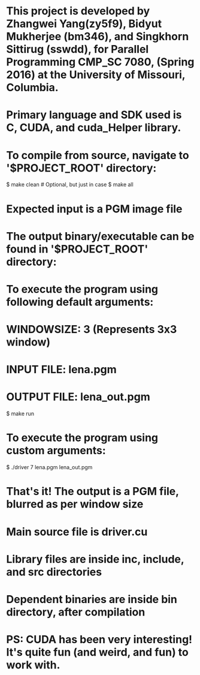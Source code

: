 
# This project is developed by Zhangwei Yang(zy5f9), Bidyut Mukherjee (bm346), and Singkhorn Sittirug (sswdd), for Parallel Programming CMP_SC 7080, (Spring 2016) at the University of Missouri, Columbia.

# Primary language and SDK used is C, CUDA, and cuda_Helper library.

# To compile from source, navigate to '$PROJECT_ROOT' directory:
$ make clean  # Optional, but just in case
$ make all

# Expected input is a PGM image file

# The output binary/executable can be found in '$PROJECT_ROOT' directory:
# To execute the program using following default arguments:
# WINDOWSIZE: 3  (Represents 3x3 window)
# INPUT FILE: lena.pgm
# OUTPUT FILE: lena_out.pgm
$ make run

# To execute the program using custom arguments:
$ ./driver 7 lena.pgm lena_out.pgm

# That's it! The output is a PGM file, blurred as per window size

#####
# Main source file is driver.cu
# Library files are inside inc, include, and src directories
# Dependent binaries are inside bin directory, after compilation
####

# PS: CUDA has been very interesting! It's quite fun (and weird, and fun) to work with.
